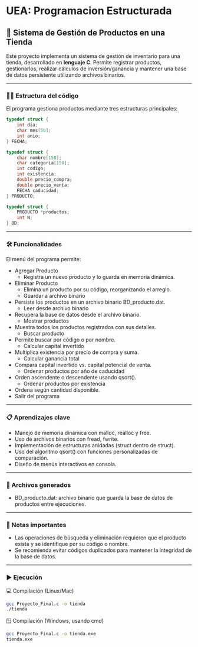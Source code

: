 # UEA: Programacion Estructurada

## 🛒 Sistema de Gestión de Productos en una Tienda

Este proyecto implementa un sistema de gestión de inventario para una tienda, desarrollado en **lenguaje C**. Permite registrar productos, gestionarlos, realizar cálculos de inversión/ganancia y mantener una base de datos persistente utilizando archivos binarios.

---

### 🧑‍💻 Estructura del código
El programa gestiona productos mediante tres estructuras principales:

```c
typedef struct {
    int dia;
    char mes[50];
    int anio;
} FECHA;

typedef struct {
    char nombre[150];
    char categoria[150];
    int codigo;
    int existencia;
    double precio_compra;
    double precio_venta;
    FECHA caducidad;
} PRODUCTO;

typedef struct {
    PRODUCTO *productos;
    int N;
} BD;
```

---

### 🛠️ Funcionalidades

El menú del programa permite:
- Agregar Producto
  - Registra un nuevo producto y lo guarda en memoria dinámica.
- Eliminar Producto
  - Elimina un producto por su código, reorganizando el arreglo.
  - Guardar a archivo binario
- Persiste los productos en un archivo binario BD_producto.dat.
  - Leer desde archivo binario
- Recupera la base de datos desde el archivo binario.
  - Mostrar productos
- Muestra todos los productos registrados con sus detalles.
  - Buscar producto
- Permite buscar por código o por nombre.
  - Calcular capital invertido
- Multiplica existencia por precio de compra y suma.
  - Calcular ganancia total
- Compara capital invertido vs. capital potencial de venta.
  - Ordenar productos por año de caducidad
- Orden ascendente o descendente usando qsort().
  - Ordenar productos por existencia
- Ordena según cantidad disponible.
- Salir del programa

---

### 📋 Aprendizajes clave
- Manejo de memoria dinámica con malloc, realloc y free.
- Uso de archivos binarios con fread, fwrite.
- Implementación de estructuras anidadas (struct dentro de struct).
- Uso del algoritmo qsort() con funciones personalizadas de comparación.
- Diseño de menús interactivos en consola.

---

### 🔄 Archivos generados
- BD_producto.dat: archivo binario que guarda la base de datos de productos entre ejecuciones.

---

### 📌  Notas importantes
- Las operaciones de búsqueda y eliminación requieren que el producto exista y se identifique por su código o nombre.
- Se recomienda evitar códigos duplicados para mantener la integridad de la base de datos.
<!--El sistema no incluye validación avanzada de entrada; está pensado para fines educativos.-->

---

### ▶️ Ejecución
💻 Compilación (Linux/Mac)

```bash
gcc Proyecto_Final.c -o tienda
./tienda
```
🪟 Compilación (Windows, usando cmd)
```bash
gcc Proyecto_Final.c -o tienda.exe
tienda.exe
```



